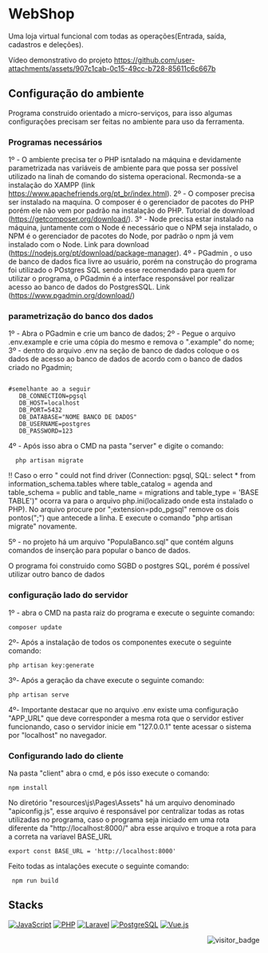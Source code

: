  
 # WebShop
Uma loja virtual funcional com todas as operações(Entrada, saída, cadastros e deleções).

Vídeo demonstrativo do projeto
https://github.com/user-attachments/assets/907c1cab-0c15-49cc-b728-85611c6c667b




 ## Configuração do ambiente
 Programa construido orientado a micro-serviços, para isso algumas configurações precisam ser feitas no ambiente para uso da ferramenta. 
 
 ### Programas necessários
 1º - O ambiente precisa ter o PHP isntalado na máquina e devidamente parametrizada nas variáveis de ambiente para que possa ser possível utilizado na linah de comando do sistema operacional. Recmonda-se a instalação do XAMPP (link https://www.apachefriends.org/pt_br/index.html).
 2º - O composer precisa ser instalado na maquina. O composer é o gerenciador de pacotes do PHP porém ele não vem por padrão na instalação do PHP. Tutorial de download (https://getcomposer.org/download/).
 3° - Node precisa estar instalado na máquina, juntamente com o Node é necessário que o NPM seja instalado, o NPM é o gerenciador de pacotes do Node, por padrão o npm já vem instalado com o Node. Link para download (https://nodejs.org/pt/download/package-manager).
 4º - PGadmin , o uso de banco de dados fica livre ao usuário, porém na construção do programa foi utilizado o POstgres SQL sendo esse recomendado para quem for utilizar o programa, o PGadmin é a interface responsável por realizar acesso ao banco de dados do PostgresSQL. Link (https://www.pgadmin.org/download/)
 
 ### parametrização do banco dos dados
 1º - Abra o PGadmin e crie um banco de dados;
 2º - Pegue o arquivo .env.example e crie uma cópia do mesmo e remova o ".example" do nome;
 3º - dentro do arquivo .env na seção de banco de dados coloque o os dados de acesso ao banco de dados de acordo com o banco de dados criado no Pgadmin;
 ```
 
 #semelhante ao a seguir 
	DB_CONNECTION=pgsql
	DB_HOST=localhost
	DB_PORT=5432
	DB_DATABASE="NOME BANCO DE DADOS" 
	DB_USERNAME=postgres
	DB_PASSWORD=123
 ```
  4º - Após isso abra o CMD na pasta "server" e digite o comando:
```
  php artisan migrate
```
 !! Caso o erro " could not find driver (Connection: pgsql, SQL: select * from information_schema.tables where table_catalog = agenda and table_schema = public and table_name = migrations and table_type = 'BASE TABLE')" ocorra va para o arquivo php.ini(localizado onde esta instalado o PHP). No arquivo procure por ";extension=pdo_pgsql" remove os dois pontos(";") que antecede a linha. E execute o comando "php artisan migrate" novamente. 

5º - no projeto há um arquivo "PopulaBanco.sql" que contém alguns comandos de inserção para popular o banco de dados.

  
 O programa foi construido como SGBD o postgres SQL, porém é possível utilizar outro banco de dados 
### configuração  lado do servidor
 1º - abra o CMD na pasta raiz do programa e execute o seguinte comando:
  ```
composer update
   ```
 2º- Após a instalação de todos os componentes execute o seguinte comando:
  ```
php artisan key:generate
   ```
3º- Após a geração da chave execute o seguinte comando:
  ```
php artisan serve
   ```
4º- Importante destacar que no arquivo .env existe uma configuração "APP_URL" que deve corresponder a mesma rota que o servidor estiver funcionando, caso o servidor inicie em "127.0.0.1" tente acessar o sistema por "localhost" no navegador.

### Configurando lado do cliente
Na pasta "client" abra o cmd, e pós isso execute o comando:
```
npm install
 ```
No diretório "resources\js\Pages\Assets\" há um arquivo denominado "apiconfig.js", esse arquivo é responsável por centralizar todas as rotas utilizadas no programa, caso o programa seja iniciado em uma rota diferente da "http://localhost:8000/" abra esse arquivo e troque a rota para a correta na variavel BASE_URL
```
export const BASE_URL = 'http://localhost:8000'
 ```
Feito todas as intalações execute o seguinte comando:
```
 npm run build
 ```

## Stacks
[![JavaScript](https://img.shields.io/badge/JavaScript-F7DF1E?style=for-the-badge&logo=javascript&logoColor=black)]()
[![PHP](https://img.shields.io/badge/PHP-777BB4?style=for-the-badge&logo=php&logoColor=white)]()
[![Laravel](https://img.shields.io/badge/Laravel-FF2D20?style=for-the-badge&logo=laravel&logoColor=white)]()
[![PostgreSQL](https://img.shields.io/badge/PostgreSQL-316192?style=for-the-badge&logo=postgresql&logoColor=white)]()
[![Vue.js](https://img.shields.io/badge/Vue.js-35495E?style=for-the-badge&logo=vue.js&logoColor=4FC08D)]()
<center>
<img align="right" src="http://ForTheBadge.com/images/badges/built-with-love.svg" alt="visitor_badge">
</center>
